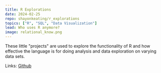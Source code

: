 ```yaml
---
title: R Explorations
date: 2024-02-25
repo: shayonkeating/r_explorations
topics: ["R", "SQL", "Data Visualization"]
lead: Who uses R anymore?
image: relational_know.png
---
```


These little "projects" are used to explore the functionality of R and how
effective the language is for doing analysis and data exploration on varying
data sets.

Links: [Github](https://github.com/shayonkeating/r_explorations)
